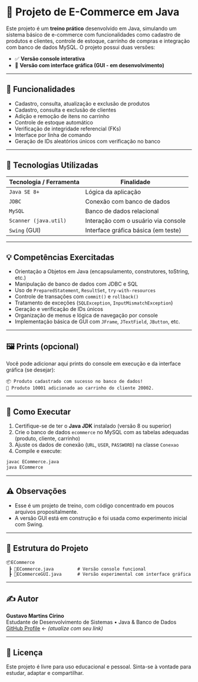 
# 🛒 Projeto de E-Commerce em Java

Este projeto é um **treino prático** desenvolvido em Java, simulando um sistema básico de e-commerce com funcionalidades como cadastro de produtos e clientes, controle de estoque, carrinho de compras e integração com banco de dados MySQL. O projeto possui duas versões:

- ✅ **Versão console interativa**
- 🧪 **Versão com interface gráfica (GUI - em desenvolvimento)**

---

## 🚀 Funcionalidades

- Cadastro, consulta, atualização e exclusão de produtos
- Cadastro, consulta e exclusão de clientes
- Adição e remoção de itens no carrinho
- Controle de estoque automático
- Verificação de integridade referencial (FKs)
- Interface por linha de comando
- Geração de IDs aleatórios únicos com verificação no banco

---

## 🧰 Tecnologias Utilizadas

| Tecnologia / Ferramenta | Finalidade |
|--------------------------|------------|
| `Java SE 8+`             | Lógica da aplicação |
| `JDBC`                   | Conexão com banco de dados |
| `MySQL`                  | Banco de dados relacional |
| `Scanner (java.util)`    | Interação com o usuário via console |
| `Swing` (GUI)            | Interface gráfica básica (em teste) |

---

## 💡 Competências Exercitadas

- Orientação a Objetos em Java (encapsulamento, construtores, toString, etc.)
- Manipulação de banco de dados com JDBC e SQL
- Uso de `PreparedStatement`, `ResultSet`, `try-with-resources`
- Controle de transações com `commit()` e `rollback()`
- Tratamento de exceções (`SQLException`, `InputMismatchException`)
- Geração e verificação de IDs únicos
- Organização de menus e lógica de navegação por console
- Implementação básica de GUI com `JFrame`, `JTextField`, `JButton`, etc.

---

## 🖼️ Prints (opcional)

Você pode adicionar aqui prints do console em execução e da interface gráfica (se desejar):
```
📦 Produto cadastrado com sucesso no banco de dados!
🛒 Produto 10001 adicionado ao carrinho do cliente 20002.
```

---

## 🧪 Como Executar

1. Certifique-se de ter o **Java JDK** instalado (versão 8 ou superior)
2. Crie o banco de dados `ecommerce` no MySQL com as tabelas adequadas (produto, cliente, carrinho)
3. Ajuste os dados de conexão (`URL`, `USER`, `PASSWORD`) na classe `Conexao`
4. Compile e execute:
```bash
javac ECommerce.java
java ECommerce
```

---

## ⚠️ Observações

- Esse é um projeto de treino, com código concentrado em poucos arquivos propositalmente.
- A versão GUI está em construção e foi usada como experimento inicial com Swing.

---

## 📁 Estrutura do Projeto

```
📦ECommerce
 ┣ 📄ECommerce.java         # Versão console funcional
 ┣ 📄ECommerceGUI.java      # Versão experimental com interface gráfica
```

---

## ✍️ Autor

**Gustavo Martins Cirino**  
Estudante de Desenvolvimento de Sistemas • Java & Banco de Dados  
[GitHub Profile](https://github.com/seu-usuario) ← *(atualize com seu link)*

---

## 📌 Licença

Este projeto é livre para uso educacional e pessoal. Sinta-se à vontade para estudar, adaptar e compartilhar.
